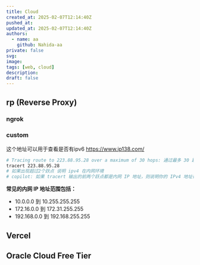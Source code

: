 ```yaml
---
title: Cloud
created_at: 2025-02-07T12:14:40Z
pushed_at: 
updated_at: 2025-02-07T12:14:40Z
authors:
  - name: aa
    github: Nahida-aa
private: false
svg: 
image: 
tags: [web, cloud]
description: 
draft: false
---
```


## rp (Reverse Proxy)

### ngrok

### custom

这个地址可以用于查看是否有ipv6 https://www.ip138.com/

```sh
# Tracing route to 223.88.95.28 over a maximum of 30 hops: 通过最多 30 跃点跟踪到 223.88.95.28
tracert 223.88.95.28 
# 如果出现超过2个跃点 说明 ipv4 在内网环境
# copilot: 如果 tracert 输出的前两个跃点都是内网 IP 地址，则说明你的 IPv4 地址在内网环境中
```

**常见的内网 IP 地址范围包括：**

- 10.0.0.0 到 10.255.255.255
- 172.16.0.0 到 172.31.255.255
- 192.168.0.0 到 192.168.255.255

## Vercel

## Oracle Cloud Free Tier
